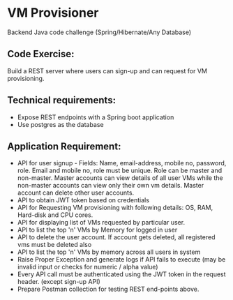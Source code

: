 # VM Provisioner

Backend Java code challenge (Spring/Hibernate/Any Database)

## Code Exercise:
Build a REST server where users can sign-up and can request for VM provisioning.

## Technical requirements:
- Expose REST endpoints with a Spring boot application
- Use postgres as the database

## Application Requirement:

- API for user signup - Fields: Name, email-address, mobile no, password, role. Email and mobile no, role must be unique.
  Role can be master and non-master. Master accounts can view details of all user VMs while the non-master accounts can view only their own vm details. Master account can delete other user accounts.
- API to obtain JWT token based on credentials
- API for Requesting VM provisioning with following details: OS, RAM, Hard-disk and CPU cores.
- API for displaying list of VMs requested by particular user.
- API to list the top 'n' VMs by Memory for logged in user
- API to delete the user account. If account gets deleted, all registered vms must be deleted also
- API to list the top 'n' VMs by memory across all users in system
- Raise Proper Exception and generate logs if API fails to execute (may be invalid input or checks for numeric / alpha value)
- Every API call must be authenticated using the JWT token in the request header. (except sign-up API)
- Prepare Postman collection for testing REST end-points above.
